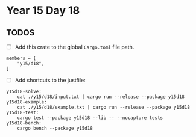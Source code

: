 # Year 15 Day 18

## TODOS

- [ ] Add this crate to the global `Cargo.toml` file path.

```
members = [
    "y15/d18",
]
```

- [ ] Add shortcuts to the justfile:

```
y15d18-solve:
    cat ./y15/d18/input.txt | cargo run --release --package y15d18
y15d18-example:
    cat ./y15/d18/example.txt | cargo run --release --package y15d18
y15d18-test:
    cargo test --package y15d18 --lib -- --nocapture tests
y15d18-bench:
    cargo bench --package y15d18
```